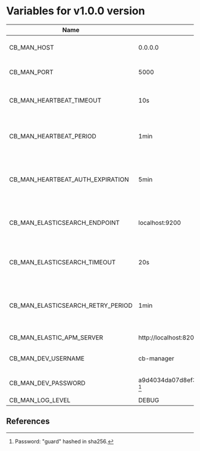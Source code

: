 # Variables for v1.0.0 version

Name                                | Default value                                                         | Meaning
------------------------------------|-----------------------------------------------------------------------|--------
CB_MAN_HOST                         | 0.0.0.0                                                               | IP address to accept requests.
CB_MAN_PORT                         | 5000                                                                  | TCP port to accept requests.
CB_MAN_HEARTBEAT_TIMEOUT            | 10s                                                                   | Timeout for heartbeat procedure with LCPs.
CB_MAN_HEARTBEAT_PERIOD             | 1min                                                                  | Period to execute the heartbeat procedure with LCPs.
CB_MAN_HEARTBEAT_AUTH_EXPIRATION    | 5min                                                                  | Period for auth expiration in the heartbeat procedure with LCPs.
CB_MAN_ELASTICSEARCH_ENDPOINT       | localhost:9200                                                        | Endpoint connection to Elasticsearch instance.
CB_MAN_ELASTICSEARCH_TIMEOUT        | 20s                                                                   | Timeout for connection to Elasticsearch instance.
CB_MAN_ELASTICSEARCH_RETRY_PERIOD   | 1min                                                                  | Time to wait to retry the connection to Elasticsearch instance.
CB_MAN_ELASTIC_APM_SERVER           | http://localhost:8200                                                 | [Elastic APM](https://www.elastic.co/apm) server.
CB_MAN_DEV_USERNAME                 | cb-manager                                                            | Authorized username for development.
CB_MAN_DEV_PASSWORD                 | a9d4034da07d8ef31db1cd4119b6a4552fdfbd19787e2848e71c8ee3b47703a7 [^1] | Authorized password for development.
CB_MAN_LOG_LEVEL                    | DEBUG                                                                 | Log level.

## References

[^1]: Password: "guard" hashed in sha256.
